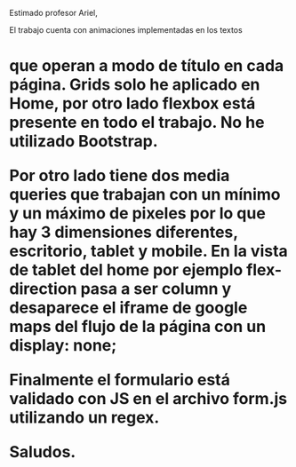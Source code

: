 Estimado profesor Ariel,


El trabajo cuenta con animaciones implementadas en los textos <h1> que operan a modo de título en cada página.
Grids solo he aplicado en Home, por otro lado flexbox está presente en todo el trabajo. No he utilizado Bootstrap.

Por otro lado tiene dos media queries que trabajan con un mínimo y un máximo de pixeles por lo que hay 3 dimensiones diferentes, escritorio, tablet y mobile. En la vista de tablet del home por ejemplo flex-direction pasa a ser column y desaparece el iframe de google maps del flujo de la página con un display: none;

Finalmente el formulario está validado con JS en el archivo form.js utilizando un regex.

Saludos.